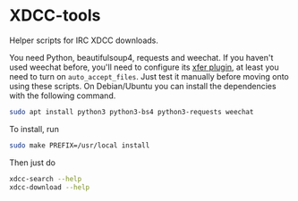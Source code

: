 XDCC-tools
==========

Helper scripts for IRC XDCC downloads.

You need Python, beautifulsoup4, requests and weechat. If you haven't
used weechat before, you'll need to configure its [xfer plugin][xfer],
at least you need to turn on `auto_accept_files`. Just test it manually
before moving onto using these scripts. On Debian/Ubuntu you can install
the dependencies with the following command.

```bash
sudo apt install python3 python3-bs4 python3-requests weechat
```

To install, run

```bash
sudo make PREFIX=/usr/local install
```

Then just do

```bash
xdcc-search --help
xdcc-download --help
```

[xfer]: https://www.weechat.org/files/doc/stable/weechat_user.en.html#xfer_plugin
